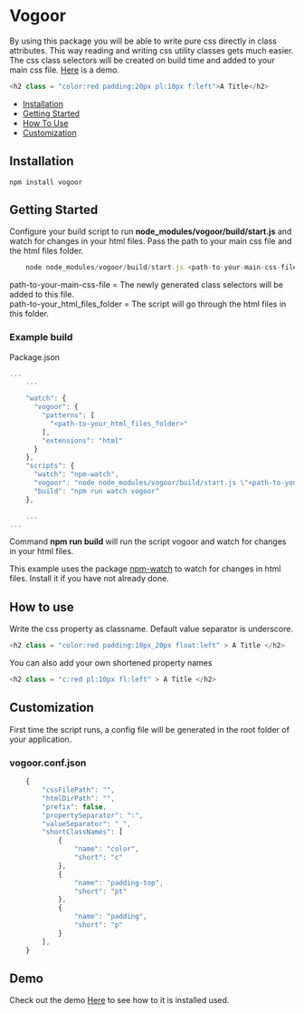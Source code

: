Vogoor
===========

By using this package you will be able to write pure css directly in class attributes. This way reading and writing css utility classes gets much easier. The css class selectors will be created on build time and added to your main css file. [Here](<https://github.com/webvun/demo-vogoor>) is a demo.

````js
<h2 class = "color:red padding:20px pl:10px f:left">A Title</h2>
````

* [Installation](#installation)
* [Getting Started](#getting-started)
* [How To Use](#how-to-use)
* [Customization](#customization)

## Installation

    npm install vogoor

## Getting Started
Configure your build script to run **node_modules/vogoor/build/start.js** and watch for changes in your html files. Pass the path to your main css file and the html files folder.

````js
    node node_modules/vogoor/build/start.js <path-to-your-main-css-file> <path-to-your_html_files_folder>
````
path-to-your-main-css-file = The newly generated class selectors will be added to this file.<br />
path-to-your_html_files_folder = The script will go through the html files in this folder.

 
### Example build

Package.json

````js
...
    ...

    "watch": {
      "vogoor": {
        "patterns": [
          "<path-to-your_html_files_folder>"
        ],
        "extensions": "html"
      }
    },
    "scripts": {
      "watch": "npm-watch",
      "vogoor": "node node_modules/vogoor/build/start.js \"<path-to-your-main-css-file>\" \"<path-to-your_html_files_folder>\" "
      "build": "npm run watch vogoor"
    },

    ...
...
````

Command **npm run build** will run the script vogoor and watch for changes in your html files.

This example uses the package [npm-watch](<https://www.npmjs.com/package/npm-watch>) to watch for changes in html files. Install it if you have not already done. 


## How to use
Write the css property as classname. Default value separator is underscore.
````js
<h2 class = "color:red padding:10px_20px float:left" > A Title </h2>
````
You can also add your own shortened property names 
````js
<h2 class = "c:red pl:10px fl:left" > A Title </h2>
````

## Customization
First time the script runs, a config file will be generated in the root folder of your application.

### vogoor.conf.json
````js
    {
        "cssFilePath": "",
        "htmlDirPath": "",
        "prefix": false,
        "propertySeparator": ":",
        "valueSeparator": "_",
        "shortClassNames": [
            {
                "name": "color",
                "short": "c"
            },
            {
                "name": "padding-top",
                "short": "pt"
            },
            {
                "name": "padding",
                "short": "p"
            }
        ],
    }
````

## Demo
Check out the demo [Here](<https://github.com/webvun/demo-vogoor>) to see how to it is installed used.

